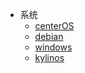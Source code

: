 - 系统
  - [centerOS](document/system/centos.md)
  - [debian](document/system/debian.md)
  - [windows](document/system/windows.md)
  - [kylinos](document/system/kylinos.md)
